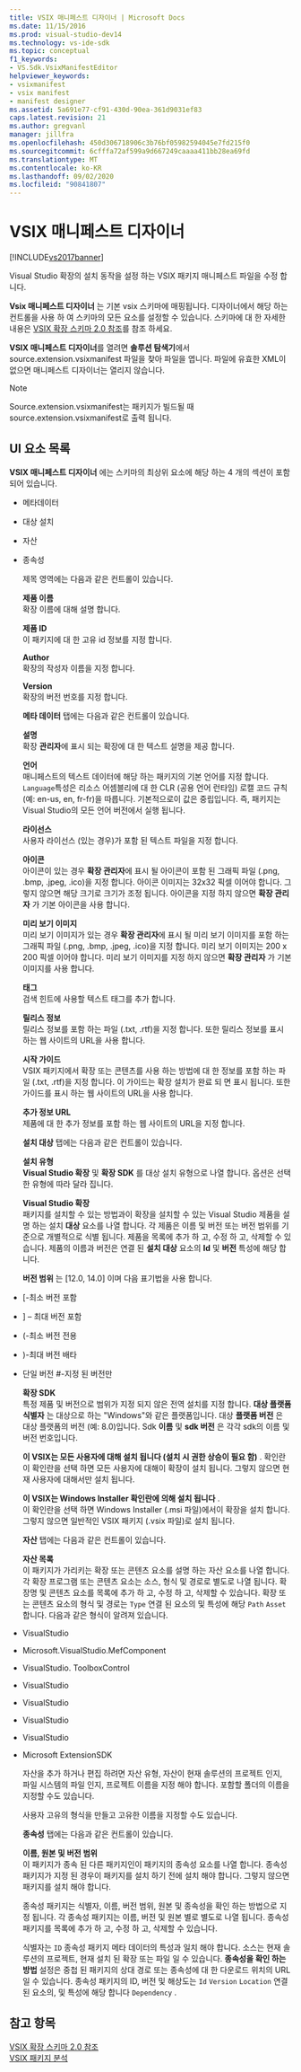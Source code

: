 ```yaml
---
title: VSIX 매니페스트 디자이너 | Microsoft Docs
ms.date: 11/15/2016
ms.prod: visual-studio-dev14
ms.technology: vs-ide-sdk
ms.topic: conceptual
f1_keywords:
- VS.Sdk.VsixManifestEditor
helpviewer_keywords:
- vsixmanifest
- vsix manifest
- manifest designer
ms.assetid: 5a691e77-cf91-430d-90ea-361d9031ef83
caps.latest.revision: 21
ms.author: gregvanl
manager: jillfra
ms.openlocfilehash: 450d306718906c3b76bf05982594045e7fd215f0
ms.sourcegitcommit: 6cfffa72af599a9d667249caaaa411bb28ea69fd
ms.translationtype: MT
ms.contentlocale: ko-KR
ms.lasthandoff: 09/02/2020
ms.locfileid: "90841807"
---
```

# <a name="vsix-manifest-designer"></a>VSIX 매니페스트 디자이너
[!INCLUDE[vs2017banner](../includes/vs2017banner.md)]

Visual Studio 확장의 설치 동작을 설정 하는 VSIX 패키지 매니페스트 파일을 수정 합니다.  
  
 **Vsix 매니페스트 디자이너** 는 기본 vsix 스키마에 매핑됩니다. 디자이너에서 해당 하는 컨트롤을 사용 하 여 스키마의 모든 요소를 설정할 수 있습니다. 스키마에 대 한 자세한 내용은 [VSIX 확장 스키마 2.0 참조](../extensibility/vsix-extension-schema-2-0-reference.md)를 참조 하세요.  
  
 **VSIX 매니페스트 디자이너**를 열려면 **솔루션 탐색기**에서 source.extension.vsixmanifest 파일을 찾아 파일을 엽니다. 파일에 유효한 XML이 없으면 매니페스트 디자이너는 열리지 않습니다.  
  
> [!NOTE]
> Source.extension.vsixmanifest는 패키지가 빌드될 때 source.extension.vsixmanifest로 출력 됩니다.  
  
## <a name="uielement-list"></a>UI 요소 목록  
 **VSIX 매니페스트 디자이너** 에는 스키마의 최상위 요소에 해당 하는 4 개의 섹션이 포함 되어 있습니다.  
  
- 메타데이터  
  
- 대상 설치  
  
- 자산  
  
- 종속성  
  
  제목 영역에는 다음과 같은 컨트롤이 있습니다.  
  
  **제품 이름**  
  확장 이름에 대해 설명 합니다.  
  
  **제품 ID**  
  이 패키지에 대 한 고유 id 정보를 지정 합니다.  
  
  **Author**  
  확장의 작성자 이름을 지정 합니다.  
  
  **Version**  
  확장의 버전 번호를 지정 합니다.  
  
  **메타 데이터** 탭에는 다음과 같은 컨트롤이 있습니다.  
  
  **설명**  
  확장 **관리자**에 표시 되는 확장에 대 한 텍스트 설명을 제공 합니다.  
  
  **언어**  
  매니페스트의 텍스트 데이터에 해당 하는 패키지의 기본 언어를 지정 합니다. `Language`특성은 리소스 어셈블리에 대 한 CLR (공용 언어 런타임) 로캘 코드 규칙 (예: en-us, en, fr-fr)을 따릅니다. 기본적으로이 값은 중립입니다. 즉, 패키지는 Visual Studio의 모든 언어 버전에서 실행 됩니다.  
  
  **라이선스**  
  사용자 라이선스 (있는 경우)가 포함 된 텍스트 파일을 지정 합니다.  
  
  **아이콘**  
  아이콘이 있는 경우 **확장 관리자**에 표시 될 아이콘이 포함 된 그래픽 파일 (.png, .bmp, .jpeg, .ico)을 지정 합니다. 아이콘 이미지는 32x32 픽셀 이어야 합니다. 그렇지 않으면 해당 크기로 크기가 조정 됩니다. 아이콘을 지정 하지 않으면 **확장 관리자** 가 기본 아이콘을 사용 합니다.  
  
  **미리 보기 이미지**  
  미리 보기 이미지가 있는 경우 **확장 관리자**에 표시 될 미리 보기 이미지를 포함 하는 그래픽 파일 (.png, .bmp, .jpeg, .ico)을 지정 합니다. 미리 보기 이미지는 200 x 200 픽셀 이어야 합니다. 미리 보기 이미지를 지정 하지 않으면 **확장 관리자** 가 기본 이미지를 사용 합니다.  
  
  **태그**  
  검색 힌트에 사용할 텍스트 태그를 추가 합니다.  
  
  **릴리스 정보**  
  릴리스 정보를 포함 하는 파일 (.txt, .rtf)을 지정 합니다. 또한 릴리스 정보를 표시 하는 웹 사이트의 URL을 사용 합니다.  
  
  **시작 가이드**  
  VSIX 패키지에서 확장 또는 콘텐츠를 사용 하는 방법에 대 한 정보를 포함 하는 파일 (.txt, .rtf)을 지정 합니다. 이 가이드는 확장 설치가 완료 되 면 표시 됩니다. 또한 가이드를 표시 하는 웹 사이트의 URL을 사용 합니다.  
  
  **추가 정보 URL**  
  제품에 대 한 추가 정보를 포함 하는 웹 사이트의 URL을 지정 합니다.  
  
  **설치 대상** 탭에는 다음과 같은 컨트롤이 있습니다.  
  
  **설치 유형**  
  **Visual Studio 확장** 및 **확장 SDK** 를 대상 설치 유형으로 나열 합니다. 옵션은 선택한 유형에 따라 달라 집니다.  
  
  **Visual Studio 확장**  
  패키지를 설치할 수 있는 방법과이 확장을 설치할 수 있는 Visual Studio 제품을 설명 하는 설치 **대상** 요소를 나열 합니다. 각 제품은 이름 및 버전 또는 버전 범위를 기준으로 개별적으로 식별 됩니다.  제품을 목록에 추가 하 고, 수정 하 고, 삭제할 수 있습니다. 제품의 이름과 버전은 연결 된 **설치 대상** 요소의 **Id** 및 **버전** 특성에 해당 합니다.  
  
  **버전 범위** 는 [12.0, 14.0] 이며 다음 표기법을 사용 합니다.  
  
- [-최소 버전 포함  
  
- ] – 최대 버전 포함  
  
- (-최소 버전 전용  
  
- )-최대 버전 배타  
  
- 단일 버전 #-지정 된 버전만  
  
  **확장 SDK**  
  특정 제품 및 버전으로 범위가 지정 되지 않은 전역 설치를 지정 합니다. **대상 플랫폼 식별자** 는 대상으로 하는 "Windows"와 같은 플랫폼입니다. 대상 **플랫폼 버전** 은 대상 플랫폼의 버전 (예: 8.0)입니다. Sdk **이름** 및 **sdk 버전** 은 각각 sdk의 이름 및 버전 번호입니다.  
  
  **이 VSIX는 모든 사용자에 대해 설치 됩니다 (설치 시 권한 상승이 필요 함)** . 확인란  
  이 확인란을 선택 하면 모든 사용자에 대해이 확장이 설치 됩니다. 그렇지 않으면 현재 사용자에 대해서만 설치 됩니다.  
  
  **이 VSIX는 Windows Installer 확인란에 의해 설치 됩니다** .  
  이 확인란을 선택 하면 Windows Installer (.msi 파일)에서이 확장을 설치 합니다. 그렇지 않으면 일반적인 VSIX 패키지 (.vsix 파일)로 설치 됩니다.  
  
  **자산** 탭에는 다음과 같은 컨트롤이 있습니다.  
  
  **자산 목록**  
  이 패키지가 가리키는 확장 또는 콘텐츠 요소를 설명 하는 자산 요소를 나열 합니다. 각 확장 프로그램 또는 콘텐츠 요소는 소스, 형식 및 경로로 별도로 나열 됩니다. 확장명 및 콘텐츠 요소를 목록에 추가 하 고, 수정 하 고, 삭제할 수 있습니다. 확장 또는 콘텐츠 요소의 형식 및 경로는 `Type` 연결 된 요소의 및 특성에 해당 `Path` `Asset` 합니다. 다음과 같은 형식이 알려져 있습니다.  
  
- VisualStudio  
  
- Microsoft.VisualStudio.MefComponent  
  
- VisualStudio. ToolboxControl  
  
- VisualStudio  
  
- VisualStudio  
  
- VisualStudio  
  
- VisualStudio  
  
- Microsoft ExtensionSDK  
  
  자산을 추가 하거나 편집 하려면 자산 유형, 자산이 현재 솔루션의 프로젝트 인지, 파일 시스템의 파일 인지, 프로젝트 이름을 지정 해야 합니다. 포함할 폴더의 이름을 지정할 수도 있습니다.  
  
  사용자 고유의 형식을 만들고 고유한 이름을 지정할 수도 있습니다.  
  
  **종속성** 탭에는 다음과 같은 컨트롤이 있습니다.  
  
  **이름, 원본 및 버전 범위**  
  이 패키지가 종속 된 다른 패키지인이 패키지의 종속성 요소를 나열 합니다. 종속성 패키지가 지정 된 경우이 패키지를 설치 하기 전에 설치 해야 합니다. 그렇지 않으면 패키지를 설치 해야 합니다.  
  
  종속성 패키지는 식별자, 이름, 버전 범위, 원본 및 종속성을 확인 하는 방법으로 지정 됩니다. 각 종속성 패키지는 이름, 버전 및 원본 별로 별도로 나열 됩니다. 종속성 패키지를 목록에 추가 하 고, 수정 하 고, 삭제할 수 있습니다.  
  
  식별자는 `ID` 종속성 패키지 메타 데이터의 특성과 일치 해야 합니다. 소스는 현재 솔루션의 프로젝트, 현재 설치 된 확장 또는 파일 일 수 있습니다. **종속성을 확인 하는 방법** 설정은 중첩 된 패키지의 상대 경로 또는 종속성에 대 한 다운로드 위치의 URL 일 수 있습니다. 종속성 패키지의 ID, 버전 및 해상도는 `Id` `Version` `Location` 연결 된 요소의, 및 특성에 해당 합니다 `Dependency` .  
  
## <a name="see-also"></a>참고 항목  
 [VSIX 확장 스키마 2.0 참조](../extensibility/vsix-extension-schema-2-0-reference.md)   
 [VSIX 패키지 분석](../extensibility/anatomy-of-a-vsix-package.md)
